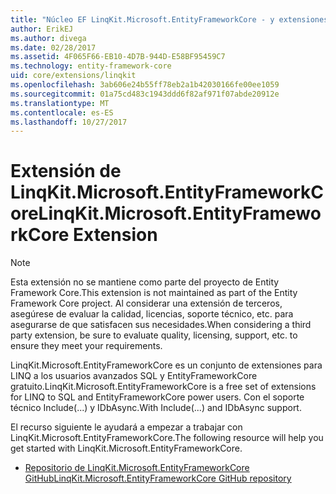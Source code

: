 ```yaml
---
title: "Núcleo EF LinqKit.Microsoft.EntityFrameworkCore - y extensiones de herramientas:"
author: ErikEJ
ms.author: divega
ms.date: 02/28/2017
ms.assetid: 4F065F66-EB10-4D7B-944D-E58BF95459C7
ms.technology: entity-framework-core
uid: core/extensions/linqkit
ms.openlocfilehash: 3ab606e24b55ff78eb2a1b42030166fe00ee1059
ms.sourcegitcommit: 01a75cd483c1943ddd6f82af971f07abde20912e
ms.translationtype: MT
ms.contentlocale: es-ES
ms.lasthandoff: 10/27/2017
---
```

# <a name="linqkitmicrosoftentityframeworkcore-extension"></a><span data-ttu-id="2072b-102">Extensión de LinqKit.Microsoft.EntityFrameworkCore</span><span class="sxs-lookup"><span data-stu-id="2072b-102">LinqKit.Microsoft.EntityFrameworkCore Extension</span></span>

> [!NOTE]  
> <span data-ttu-id="2072b-103">Esta extensión no se mantiene como parte del proyecto de Entity Framework Core.</span><span class="sxs-lookup"><span data-stu-id="2072b-103">This extension is not maintained as part of the Entity Framework Core project.</span></span> <span data-ttu-id="2072b-104">Al considerar una extensión de terceros, asegúrese de evaluar la calidad, licencias, soporte técnico, etc. para asegurarse de que satisfacen sus necesidades.</span><span class="sxs-lookup"><span data-stu-id="2072b-104">When considering a third party extension, be sure to evaluate quality, licensing, support, etc. to ensure they meet your requirements.</span></span>

<span data-ttu-id="2072b-105">LinqKit.Microsoft.EntityFrameworkCore es un conjunto de extensiones para LINQ a los usuarios avanzados SQL y EntityFrameworkCore gratuito.</span><span class="sxs-lookup"><span data-stu-id="2072b-105">LinqKit.Microsoft.EntityFrameworkCore is a free set of extensions for LINQ to SQL and EntityFrameworkCore power users.</span></span> <span data-ttu-id="2072b-106">Con el soporte técnico Include(...) y IDbAsync.</span><span class="sxs-lookup"><span data-stu-id="2072b-106">With Include(...) and IDbAsync support.</span></span>

<span data-ttu-id="2072b-107">El recurso siguiente le ayudará a empezar a trabajar con LinqKit.Microsoft.EntityFrameworkCore.</span><span class="sxs-lookup"><span data-stu-id="2072b-107">The following resource will help you get started with LinqKit.Microsoft.EntityFrameworkCore.</span></span>
* [<span data-ttu-id="2072b-108">Repositorio de LinqKit.Microsoft.EntityFrameworkCore GitHub</span><span class="sxs-lookup"><span data-stu-id="2072b-108">LinqKit.Microsoft.EntityFrameworkCore GitHub repository</span></span>](https://github.com/scottksmith95/LINQKit/)
